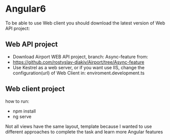 # Angular6

To be able to use Web client you should download the latest version of Web API project:

## Web API project
 - Download Airport WEB API project, branch: Async-feature from:
 - https://github.com/rostyslav-diakiv/Airport/tree/Async-feature
 - Use Kestrel as a web server, or if you want use IIS, change the configuration(url) of Web Client in: enviroment.development.ts

## Web client project
how to run:
  - npm install
  - ng serve

 Not all views have the same layout, template because I wanted to use different approaches to complete the task and learn more Angular features
